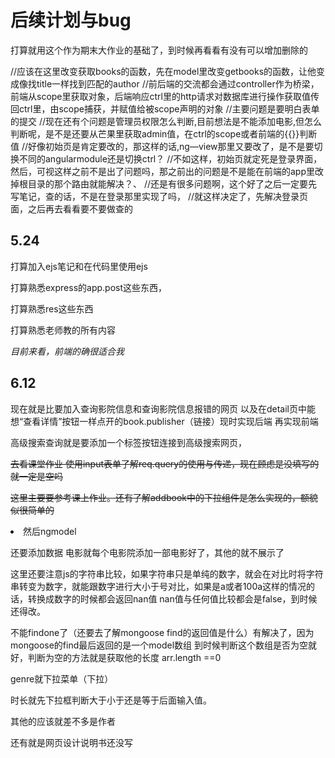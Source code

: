 # 后续计划与bug

打算就用这个作为期末大作业的基础了，到时候再看看有没有可以增加删除的


//应该在这里改变获取books的函数，先在model里改变getbooks的函数，让他变成像找title一样找到匹配的author
//前后端的交流都会通过controller作为桥梁，前端从scope里获取对象，后端响应ctrl里的http请求对数据库进行操作获取值传回ctrl里，由scope捕获，并赋值给被scope声明的对象
//主要问题是要明白表单的提交
//现在还有个问题是管理员权限怎么判断,目前想法是不能添加电影,但怎么判断呢，是不是还要从芒果里获取admin值，在ctrl的scope或者前端的{{}}判断值
//好像初始页是肯定要改的，那这样的话,ng—view那里又要改了，是不是要切换不同的angularmodule还是切换ctrl？
//不如这样，初始页就定死是登录界面，然后，可视这样之前不是出了问题吗，那之前出的问题是不是能在前端的app里改掉根目录的那个路由就能解决？、
//还是有很多问题啊，这个好了之后一定要先写笔记，查的话，不是在登录那里实现了吗，
//就这样决定了，先解决登录页面，之后再去看看要不要做查的

## 5.24

打算加入ejs笔记和在代码里使用ejs

打算熟悉express的app.post这些东西，

打算熟悉res这些东西

打算熟悉老师教的所有内容

*目前来看，前端的确很适合我*

## 6.12

现在就是比要加入查询影院信息和查询影院信息报错的网页 以及在detail页中能想“查看详情”按钮一样点开的book.publisher（<a>链接）现时实现后端 再实现前端



高级搜索查询就是要添加一个<a>标签按钮连接到高级搜索网页，

~~去看课堂作业 使用input表单了解req.query的使用与传递，现在顾虑是没填写的就一定是空吗~~

~~这里主要要参考课上作业。还有了解addbook中的下拉组件是怎么实现的，额貌似很简单的<li>  然后ngmodel~~

还要添加数据 电影就每个电影院添加一部电影好了，其他的就不展示了

这里还要注意js的字符串比较，如果字符串只是单纯的数字，就会在对比时将字符串转变为数字，就能跟数字进行大小于号对比，如果是a或者100a这样的情况的话，转换成数字的时候都会返回nan值 nan值与任何值比较都会是false，到时候还得改。

[字符串比大小详情看这]:https://blog.csdn.net/qq_42445490/article/details/88819093

不能findone了（还要去了解mongoose find的返回值是什么）有解决了，因为mongoose的find最后返回的是一个model数组 到时候判断这个数组是否为空就好，判断为空的方法就是获取他的长度 arr.length ==0

genre就下拉菜单（下拉） 

时长就先下拉框判断大于小于还是等于后面输入值。

其他的应该就差不多是作者



还有就是网页设计说明书还没写

